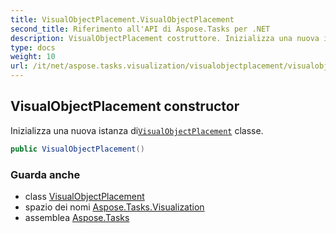 ```yaml
---
title: VisualObjectPlacement.VisualObjectPlacement
second_title: Riferimento all'API di Aspose.Tasks per .NET
description: VisualObjectPlacement costruttore. Inizializza una nuova istanza diVisualObjectPlacement classe.
type: docs
weight: 10
url: /it/net/aspose.tasks.visualization/visualobjectplacement/visualobjectplacement/
---
```

## VisualObjectPlacement constructor

Inizializza una nuova istanza di[`VisualObjectPlacement`](../) classe.

```csharp
public VisualObjectPlacement()
```

### Guarda anche

* class [VisualObjectPlacement](../)
* spazio dei nomi [Aspose.Tasks.Visualization](../../visualobjectplacement/)
* assemblea [Aspose.Tasks](../../../)


